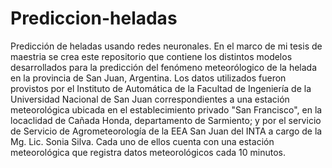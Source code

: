 # Prediccion-heladas
Predicción de heladas usando redes neuronales.
En el marco de mi tesis de maestria se crea este repositorio que contiene los distintos modelos desarrollados para la predicción del fenómeno meteorólogico de la helada en la provincia de San Juan, Argentina.
Los datos utilizados fueron provistos por el Instituto de Automática de la Facultad de Ingeniería de la Universidad Nacional de San Juan correspondientes a una estación meteorológica ubicada en el establecimiento privado "San Francisco", en la locaclidad de Cañada Honda, departamento de Sarmiento; y por el servicio de Servicio de Agrometeorología de la EEA San Juan del INTA a cargo de la Mg. Lic. Sonia Silva. Cada uno de ellos cuenta con una estación meteorológica que registra datos meteorológicos cada 10 minutos. 
